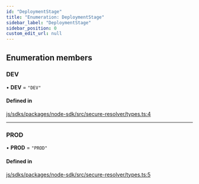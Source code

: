 ```yaml
---
id: "DeploymentStage"
title: "Enumeration: DeploymentStage"
sidebar_label: "DeploymentStage"
sidebar_position: 0
custom_edit_url: null
---
```


## Enumeration members

### DEV

• **DEV** = `"DEV"`

#### Defined in

[js/sdks/packages/node-sdk/src/secure-resolver/types.ts:4](https://github.com/refinery-labs/lunasec-node-monorepo/blob/b89e445/js/sdks/packages/node-sdk/src/secure-resolver/types.ts#L4)

___

### PROD

• **PROD** = `"PROD"`

#### Defined in

[js/sdks/packages/node-sdk/src/secure-resolver/types.ts:5](https://github.com/refinery-labs/lunasec-node-monorepo/blob/b89e445/js/sdks/packages/node-sdk/src/secure-resolver/types.ts#L5)
